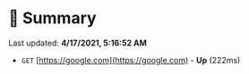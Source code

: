 # 📖 Summary
Last updated: **4/17/2021, 5:16:52 AM**

- `GET` [https://google.com](https://google.com) - **Up** (222ms)
